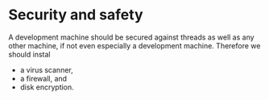 # Security and safety

A development machine should be secured against threads as well as any other machine, if not even especially a development machine. Therefore we should instal

* a virus scanner,
* a firewall, and
* disk encryption.



